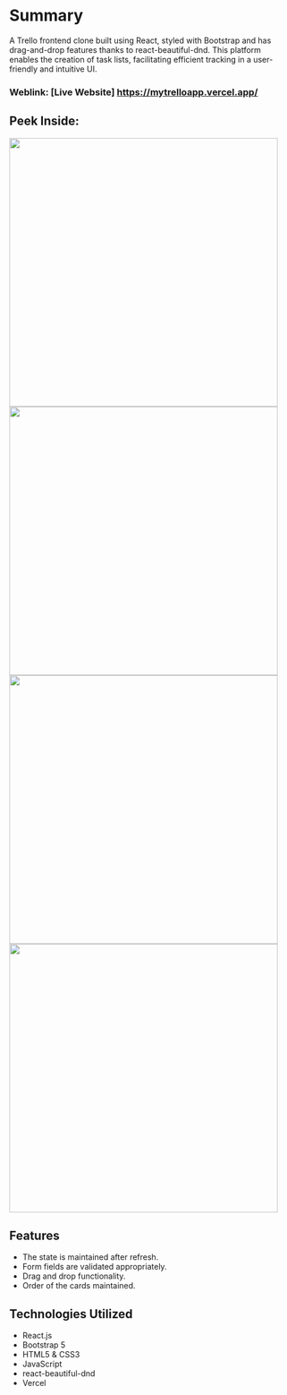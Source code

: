 # Summary
A Trello frontend clone built using React, styled with Bootstrap and has drag-and-drop features thanks to react-beautiful-dnd. This platform enables the creation of task lists, facilitating efficient tracking in a user-friendly and intuitive UI.

### Weblink: [Live Website] https://mytrelloapp.vercel.app/

## Peek Inside:
<img src="https://github.com/lookthisisaddy/Portfolio/blob/master/src/images/main.png" width=480/>
<img src="https://github.com/lookthisisaddy/Portfolio/blob/master/src/images/addcard.png" width=480/>
<img src="https://github.com/lookthisisaddy/Portfolio/blob/master/src/images/editcard.png" width=480/>
<img src="https://github.com/lookthisisaddy/Portfolio/blob/master/src/images/dnd.png" width=480/>

## Features
- The state is maintained after refresh.
- Form fields are validated appropriately.
- Drag and drop functionality.
- Order of the cards maintained.

## Technologies Utilized
- React.js
- Bootstrap 5
- HTML5 & CSS3
- JavaScript
- react-beautiful-dnd
- Vercel